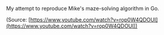 My attempt to reproduce Mike's maze-solving algorithm in Go.

(Source: [https://www.youtube.com/watch?v=rop0W4QDOUI](https://www.youtube.com/watch?v=rop0W4QDOUI))

